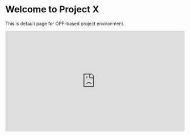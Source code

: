 # Welcome to Project X


This is default page for OPF-based project environment.

<iframe width="560" height="315" src="https://www.youtube.com/embed/rw9JVJZ0CnM" frameborder="0" allow="accelerometer; autoplay; clipboard-write; encrypted-media; gyroscope; picture-in-picture" allowfullscreen></iframe>
